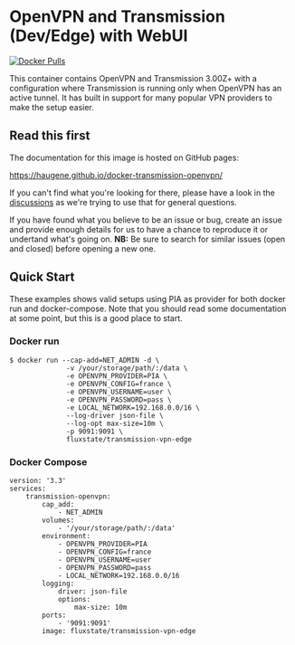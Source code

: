 # OpenVPN and Transmission (Dev/Edge) with WebUI

[![Docker Pulls](https://img.shields.io/docker/pulls/fluxstate/transmission-vpn-edge.svg)](https://hub.docker.com/r/fluxstate/transmission-vpn-edge/)

This container contains OpenVPN and Transmission 3.00Z+ with a configuration
where Transmission is running only when OpenVPN has an active tunnel.
It has built in support for many popular VPN providers to make the setup easier.

## Read this first

The documentation for this image is hosted on GitHub pages:

https://haugene.github.io/docker-transmission-openvpn/

If you can't find what you're looking for there, please have a look
in the [discussions](https://github.com/haugene/docker-transmission-openvpn/discussions)
as we're trying to use that for general questions.

If you have found what you believe to be an issue or bug, create an issue and provide
enough details for us to have a chance to reproduce it or undertand what's going on.
**NB:** Be sure to search for similar issues (open and closed) before opening a new one.

## Quick Start

These examples shows valid setups using PIA as provider for both
docker run and docker-compose. Note that you should read some documentation
at some point, but this is a good place to start.

### Docker run

```
$ docker run --cap-add=NET_ADMIN -d \
              -v /your/storage/path/:/data \
              -e OPENVPN_PROVIDER=PIA \
              -e OPENVPN_CONFIG=france \
              -e OPENVPN_USERNAME=user \
              -e OPENVPN_PASSWORD=pass \
              -e LOCAL_NETWORK=192.168.0.0/16 \
              --log-driver json-file \
              --log-opt max-size=10m \
              -p 9091:9091 \
              fluxstate/transmission-vpn-edge
```

### Docker Compose
```
version: '3.3'
services:
    transmission-openvpn:
        cap_add:
            - NET_ADMIN
        volumes:
            - '/your/storage/path/:/data'
        environment:
            - OPENVPN_PROVIDER=PIA
            - OPENVPN_CONFIG=france
            - OPENVPN_USERNAME=user
            - OPENVPN_PASSWORD=pass
            - LOCAL_NETWORK=192.168.0.0/16
        logging:
            driver: json-file
            options:
                max-size: 10m
        ports:
            - '9091:9091'
        image: fluxstate/transmission-vpn-edge
```
